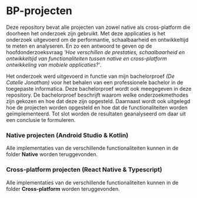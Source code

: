 # BP-projecten
Deze repository bevat alle projecten van zowel native als cross-platform die doorheen het onderzoek zijn gebruikt. Met deze applicaties is het onderzoek uitgevoerd om de performantie, schaalbaarheid en ontwikkeltijd te meten en analyseren. En zo een antwoord te geven op de hoofdonderzoeksvraag *'Hoe verschillen de prestaties, schaalbaarheid en ontwikkeltijd van functionaliteiten tussen native en cross-platform ontwikkeling van mobiele applicaties?'*.

Het onderzoek werd uitgevoerd in functie van mijn bachelorproef *(De Catelle Jonathan)* voor het behalen van een professionele bachelor in de toegepaste informatica. Deze bachelorproef wordt ook meegegeven in deze repository. De bachelorproef beschrijft waarom welke onderzoekmethodes zijn gekozen en hoe dat deze zijn opgesteld. Daarnaast wordt ook uitgelegd hoe de projecten worden opgesteld en hoe dat de functionaliteiten worden geïmplementeerd. Tot slot worden de resultaten geanalyseerd om daar uit een conclusie te formuleren.

### Native projecten (Android Studio & Kotlin)
Alle implementaties van de verschillende functionaliteiten kunnen in de folder **Native** worden teruggevonden. 

### Cross-platform projecten (React Native & Typescript)
Alle implementaties van de verschillende functionaliteiten kunnen in de folder **Cross-platform** worden teruggevonden. 
